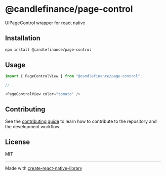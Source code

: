 # @candlefinance/page-control

UIPageControl wrapper for react native

## Installation

```sh
npm install @candlefinance/page-control
```

## Usage

```js
import { PageControlView } from "@candlefinance/page-control";

// ...

<PageControlView color="tomato" />
```

## Contributing

See the [contributing guide](CONTRIBUTING.md) to learn how to contribute to the repository and the development workflow.

## License

MIT

---

Made with [create-react-native-library](https://github.com/callstack/react-native-builder-bob)
